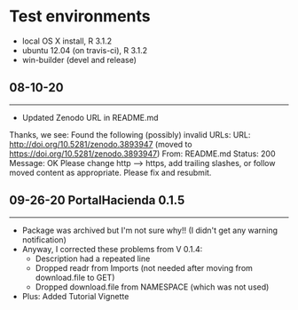 # Test environments
* local OS X install, R 3.1.2
* ubuntu 12.04 (on travis-ci), R 3.1.2
* win-builder (devel and release)

## 08-10-20
------------
- Updated Zenodo URL in README.md

Thanks, we see:
   Found the following (possibly) invalid URLs:
     URL: http://doi.org/10.5281/zenodo.3893947 (moved to 
https://doi.org/10.5281/zenodo.3893947)
       From: README.md
       Status: 200
       Message: OK
Please change http --> https, add trailing slashes, or follow moved 
content as appropriate.
Please fix and resubmit.


## 09-26-20 PortalHacienda 0.1.5
-----------
- Package was archived but I'm not sure why!! (I didn't get any warning notification)
- Anyway, I corrected these problems from V 0.1.4:
  - Description had a repeated line
  - Dropped readr from Imports (not needed after moving from download.file to GET)
  - Dropped download.file from NAMESPACE (which was not used)
- Plus: Added Tutorial Vignette



